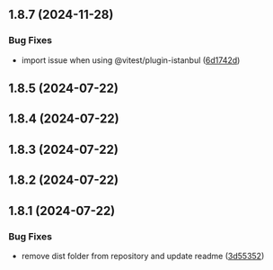 

## 1.8.7 (2024-11-28)


### Bug Fixes

* import issue when using @vitest/plugin-istanbul ([6d1742d](https://github.com/aeolun/react-sparklines-ts/commit/6d1742dd78c9e5f0035a559262ad4ee665865d10))

## 1.8.5 (2024-07-22)

## 1.8.4 (2024-07-22)

## 1.8.3 (2024-07-22)

## 1.8.2 (2024-07-22)

## 1.8.1 (2024-07-22)


### Bug Fixes

* remove dist folder from repository and update readme ([3d55352](https://github.com/aeolun/react-sparklines-ts/commit/3d55352c4bf35e4bd50588b91c0b4667dd7d8984))
